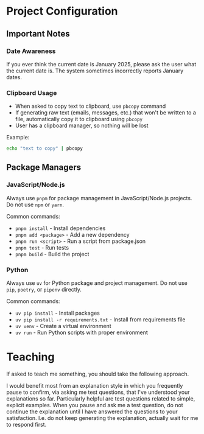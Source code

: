 
# Project Configuration

## Important Notes

### Date Awareness
If you ever think the current date is January 2025, please ask the user what the current date is. The system sometimes incorrectly reports January dates.

### Clipboard Usage
- When asked to copy text to clipboard, use `pbcopy` command
- If generating raw text (emails, messages, etc.) that won't be written to a file, automatically copy it to clipboard using `pbcopy`
- User has a clipboard manager, so nothing will be lost

Example:
```bash
echo "text to copy" | pbcopy
```

## Package Managers

### JavaScript/Node.js
Always use `pnpm` for package management in JavaScript/Node.js projects. Do not use `npm` or `yarn`.

Common commands:
- `pnpm install` - Install dependencies
- `pnpm add <package>` - Add a new dependency
- `pnpm run <script>` - Run a script from package.json
- `pnpm test` - Run tests
- `pnpm build` - Build the project

### Python
Always use `uv` for Python package and project management. Do not use `pip`, `poetry`, or `pipenv` directly.

Common commands:
- `uv pip install` - Install packages
- `uv pip install -r requirements.txt` - Install from requirements file
- `uv venv` - Create a virtual environment
- `uv run` - Run Python scripts with proper environment


# Teaching

If asked to teach me something, you should take the following approach.

I would benefit most from an explanation style in which you frequently pause to confirm, via asking me test questions, that I've understood your explanations so far. Particularly helpful are test questions related to simple, explicit examples. When you pause and ask me a test question, do not continue the explanation until I have answered the questions to your satisfaction. I.e. do not keep generating the explanation, actually wait for me to respond first.
